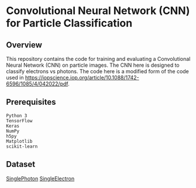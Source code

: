 # Convolutional Neural Network (CNN) for Particle Classification
## Overview

This repository contains the code for training and evaluating a Convolutional Neural Network (CNN) on particle images. The CNN here is designed to classify electrons vs photons. 
The code here is a modified form of the code used in https://iopscience.iop.org/article/10.1088/1742-6596/1085/4/042022/pdf. 

## Prerequisites

    Python 3
    TensorFlow
    Keras
    NumPy
    h5py
    Matplotlib
    scikit-learn
    
## Dataset

[SinglePhoton](https://cernbox.cern.ch/remote.php/dav/public-files/AtBT8y4MiQYFcgc/SinglePhotonPt50_IMGCROPS_n249k_RHv1.hdf5)
[SingleElectron](https://cernbox.cern.ch/remote.php/dav/public-files/FbXw3V4XNyYB3oA/SingleElectronPt50_IMGCROPS_n249k_RHv1.hdf5)




